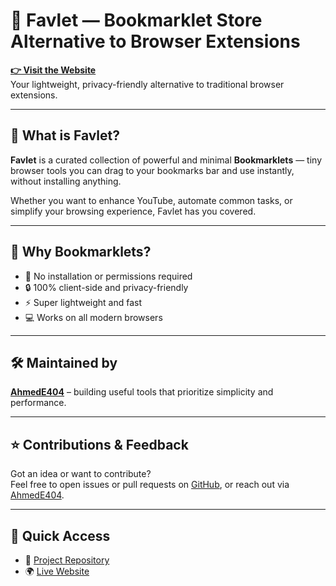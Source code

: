 # 🌟 Favlet — Bookmarklet Store Alternative to Browser Extensions

**[👉 Visit the Website](https://favlet.github.io/)**  
Your lightweight, privacy-friendly alternative to traditional browser extensions.

---

## 🔹 What is Favlet?

**Favlet** is a curated collection of powerful and minimal **Bookmarklets** — tiny browser tools you can drag to your bookmarks bar and use instantly, without installing anything.

Whether you want to enhance YouTube, automate common tasks, or simplify your browsing experience, Favlet has you covered.

---

## 🚀 Why Bookmarklets?

- 🧩 No installation or permissions required  
- 🔒 100% client-side and privacy-friendly  
- ⚡ Super lightweight and fast  
- 💻 Works on all modern browsers

---

## 🛠️ Maintained by

**[AhmedE404](https://github.com/ahmede404)** – building useful tools that prioritize simplicity and performance.

---

## ⭐ Contributions & Feedback

Got an idea or want to contribute?  
Feel free to open issues or pull requests on [GitHub](https://github.com/favlet/favlet.github.io), or reach out via [AhmedE404](https://github.com/ahmede404).

---

## 🔗 Quick Access

- 📂 [Project Repository](https://github.com/favlet/favlet.github.io)  
- 🌍 [Live Website](https://favlet.github.io/)
